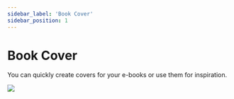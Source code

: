 ```yaml
---
sidebar_label: 'Book Cover'
sidebar_position: 1
---
```


# Book Cover

You can quickly create covers for your e-books or use them for inspiration.

<img src="https://stock-image.s3.amazonaws.com/guideimages/bookcover.webp"/>